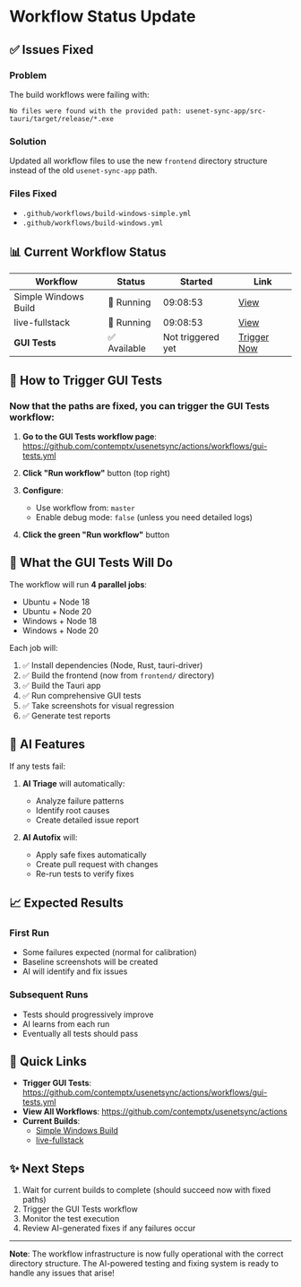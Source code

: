 # Workflow Status Update

## ✅ Issues Fixed

### Problem
The build workflows were failing with:
```
No files were found with the provided path: usenet-sync-app/src-tauri/target/release/*.exe
```

### Solution
Updated all workflow files to use the new `frontend` directory structure instead of the old `usenet-sync-app` path.

### Files Fixed
- `.github/workflows/build-windows-simple.yml`
- `.github/workflows/build-windows.yml`

## 📊 Current Workflow Status

| Workflow | Status | Started | Link |
|----------|--------|---------|------|
| Simple Windows Build | 🔄 Running | 09:08:53 | [View](https://github.com/contemptx/usenetsync/actions/runs/17122428242) |
| live-fullstack | 🔄 Running | 09:08:53 | [View](https://github.com/contemptx/usenetsync/actions/runs/17122428258) |
| **GUI Tests** | ✅ Available | Not triggered yet | [Trigger Now](https://github.com/contemptx/usenetsync/actions/workflows/gui-tests.yml) |

## 🚀 How to Trigger GUI Tests

### Now that the paths are fixed, you can trigger the GUI Tests workflow:

1. **Go to the GUI Tests workflow page**:
   https://github.com/contemptx/usenetsync/actions/workflows/gui-tests.yml

2. **Click "Run workflow"** button (top right)

3. **Configure**:
   - Use workflow from: `master`
   - Enable debug mode: `false` (unless you need detailed logs)

4. **Click the green "Run workflow"** button

## 🎯 What the GUI Tests Will Do

The workflow will run **4 parallel jobs**:
- Ubuntu + Node 18
- Ubuntu + Node 20  
- Windows + Node 18
- Windows + Node 20

Each job will:
1. ✅ Install dependencies (Node, Rust, tauri-driver)
2. ✅ Build the frontend (now from `frontend/` directory)
3. ✅ Build the Tauri app
4. ✅ Run comprehensive GUI tests
5. ✅ Take screenshots for visual regression
6. ✅ Generate test reports

## 🤖 AI Features

If any tests fail:
1. **AI Triage** will automatically:
   - Analyze failure patterns
   - Identify root causes
   - Create detailed issue report

2. **AI Autofix** will:
   - Apply safe fixes automatically
   - Create pull request with changes
   - Re-run tests to verify fixes

## 📈 Expected Results

### First Run
- Some failures expected (normal for calibration)
- Baseline screenshots will be created
- AI will identify and fix issues

### Subsequent Runs
- Tests should progressively improve
- AI learns from each run
- Eventually all tests should pass

## 🔗 Quick Links

- **Trigger GUI Tests**: https://github.com/contemptx/usenetsync/actions/workflows/gui-tests.yml
- **View All Workflows**: https://github.com/contemptx/usenetsync/actions
- **Current Builds**: 
  - [Simple Windows Build](https://github.com/contemptx/usenetsync/actions/runs/17122428242)
  - [live-fullstack](https://github.com/contemptx/usenetsync/actions/runs/17122428258)

## ✨ Next Steps

1. Wait for current builds to complete (should succeed now with fixed paths)
2. Trigger the GUI Tests workflow
3. Monitor the test execution
4. Review AI-generated fixes if any failures occur

---

**Note**: The workflow infrastructure is now fully operational with the correct directory structure. The AI-powered testing and fixing system is ready to handle any issues that arise!